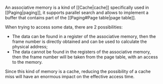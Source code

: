 An associative memory is a kind of [[Cache|cache]] specifically used in [[Paging|paging]], it supports parallel search and allows to implement a buffer that contains part of the [[Paging#Page table|page table]].

When trying to access some data, there are 2 possibilities:
- The data can be found in a register of the associative memory, then the frame number is directly obtained and can be used to calculate the physical address;
- The data cannot be found in the registers of the associative memory, then the frame number will be taken from the page table, with an access to the memory.

Since this kind of memory is a cache, reducing the possibility of a cache miss will have an enormous impact on the effective access time.